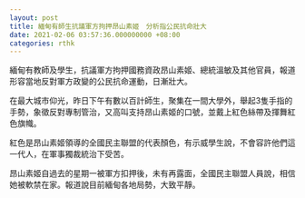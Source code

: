 ```yaml
---
layout: post
title: 緬甸有師生抗議軍方拘押昂山素姬　分析指公民抗命壯大
date: 2021-02-06 03:57:36.000000000 +08:00
categories: rthk
---
```


緬甸有教師及學生，抗議軍方拘押國務資政昂山素姬、總統溫敏及其他官員，報道形容當地反對軍方政變的公民抗命運動，日漸壯大。

在最大城市仰光，昨日下午有數以百計師生，聚集在一間大學外，舉起3隻手指的手勢，象徵反對專制管治，又高叫支持昂山素姬的口號，並戴上紅色絲帶及揮舞紅色旗幟。

紅色是昂山素姬領導的全國民主聯盟的代表顏色，有示威學生說，不會容許他們這一代人，在軍事獨裁統治下受苦。

昂山素姬自過去的星期一被軍方扣押後，未有再露面，全國民主聯盟人員說，相信她被軟禁在家。報道說目前緬甸各地局勢，大致平靜。
